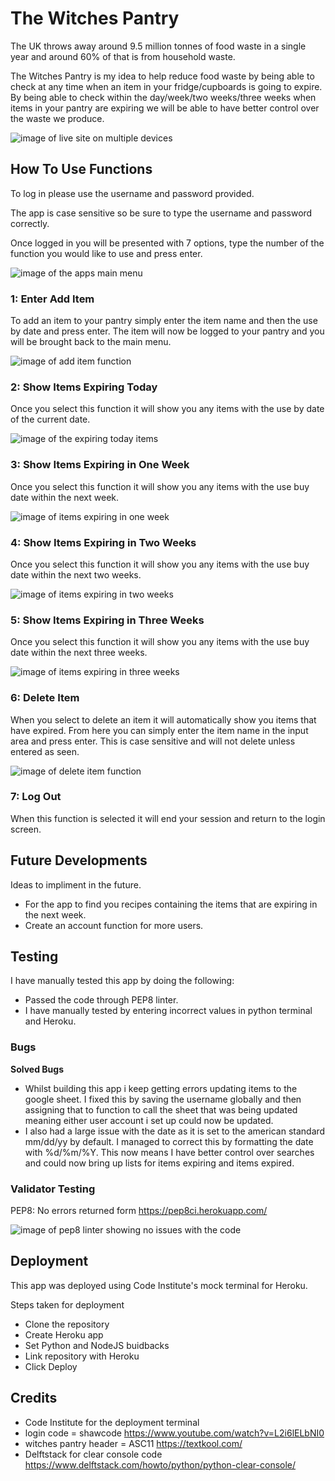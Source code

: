 # The Witches Pantry

The UK throws away around 9.5 million tonnes of food waste in a single year and around 60% of that is from household waste.

The Witches Pantry is my idea to help reduce food waste by being able to check at any time when an item in your fridge/cupboards is going to expire. By being able to check within the day/week/two weeks/three weeks when items in your pantry are expiring we will be able to have better control over the waste we produce.

![image of live site on multiple devices](<readme images/responsive-image.webp>)

## How To Use Functions

To log in please use the username and password provided.

The app is case sensitive so be sure to type the username and password correctly.

Once logged in you will be presented with 7 options, type the number of the function you would like to use and press enter.

![image of the apps main menu](<readme images/main-menu.png>)

### 1: Enter Add Item

To add an item to your pantry simply enter the item name and then the use by date and press enter. The item will now be logged to your pantry and you will be brought back to the main menu.

![image of add item function](<readme images/add-item.png>)

### 2: Show Items Expiring Today

Once you select this function it will show you any items with the use by date of the current date.

![image of the expiring today items](<readme images/expiring-today.png>)

### 3: Show Items Expiring in One Week
Once you select this function it will show you any items with the use buy date within the next week.

![image of items expiring in one week](<readme images/expire-one-week.png>)

### 4: Show Items Expiring in Two Weeks
Once you select this function it will show you any items with the use buy date within the next two weeks.

![image of items expiring in two weeks](<readme images/expire-two-weeks.png>)

### 5: Show Items Expiring in Three Weeks
Once you select this function it will show you any items with the use buy date within the next three weeks.

![image of items expiring in three weeks](<readme images/expire-three-weeks.png>)

### 6: Delete Item

When you select to delete an item it will automatically show you items that have expired. From here you can simply enter the item name in the input area and press enter. This is case sensitive and will not delete unless entered as seen.

![image of delete item function](<readme images/delete-item.png>)

### 7: Log Out

When this function is selected it will end your session and return to the login screen.

## Future Developments

Ideas to impliment in the future.

- For the app to find you recipes containing the items that are expiring in the next week.
- Create an account function for more users.

## Testing

I have manually tested this app by doing the following:

- Passed the code through PEP8 linter.
- I have manually tested by entering incorrect values in python terminal and Heroku.

### Bugs

**Solved Bugs**

- Whilst building this app i keep getting errors updating items to the google sheet. I fixed this by saving the username globally and then assigning that to function to call the sheet that was being updated meaning either user account i set up could now be updated.
- I also had a large issue with the date as it is set to the american standard mm/dd/yy by default. I managed to correct this by formatting the date with %d/%m/%Y. This now means I have better control over searches and could now bring up lists for items expiring and items expired.

### Validator Testing

PEP8: No errors returned form https://pep8ci.herokuapp.com/

![image of pep8 linter showing no issues with the code](<readme images/linter-pass.png>)

## Deployment

This app  was deployed using Code Institute's mock terminal for Heroku.

Steps taken for deployment
- Clone the repository
- Create Heroku app
- Set Python and NodeJS buidbacks
- Link repository with Heroku
- Click Deploy


## Credits

- Code Institute for the deployment terminal
- login code = shawcode https://www.youtube.com/watch?v=L2i6lELbNI0
- witches pantry header = ASC11  https://textkool.com/
- Delftstack for clear console code https://www.delftstack.com/howto/python/python-clear-console/